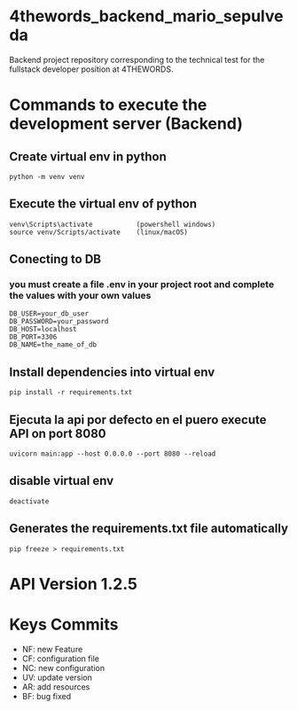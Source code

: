 # 4thewords_backend_mario_sepulveda
Backend project repository corresponding to the technical test for the fullstack developer position at 4THEWORDS.

# Commands to execute the development server (Backend)

## Create virtual env in python
    python -m venv venv

## Execute the virtual env of python 
    venv\Scripts\activate           (powershell windows)
    source venv/Scripts/activate    (linux/macOS)

## Conecting to DB
### you must create a file .env in your project root and complete the values with your own values
~~~
DB_USER=your_db_user
DB_PASSWORD=your_password
DB_HOST=localhost
DB_PORT=3306
DB_NAME=the_name_of_db
~~~

## Install dependencies into virtual env
    pip install -r requirements.txt

## Ejecuta la api por defecto en el puero execute API on port 8080
    uvicorn main:app --host 0.0.0.0 --port 8080 --reload

## disable virtual env
    deactivate

## Generates the requirements.txt file automatically
    pip freeze > requirements.txt

# API Version 1.2.5


# Keys Commits

* NF: new Feature
* CF: configuration file
* NC: new configuration
* UV: update version
* AR: add resources
* BF: bug fixed                




